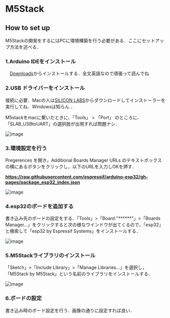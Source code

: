 # M5Stack


## How to set up

M5Stackの開発をするにはPCに環境構築を行う必要がある．ここにセットアップ方法を述べる．

### 1.Arduino IDEをインストール

　[Downloads](https://www.arduino.cc/en/software)からインストールする．全文英語なので頑張って読んでね

### 2.USB ドライバーをインストール

  接続に必要．Macの人は[SILICON LABS](https://jp.silabs.com/developers/usb-to-uart-bridge-vcp-drivers)からダウンロードしてインストーラーを実行してね．Windowsは知らん
  ．
  
  M5stackをmacに繋いだときに、「Tools」 > 「Port」 のところに、「SLAB_USBtoUART」の選択肢が出現すれば問題ナシ．

![image](https://user-images.githubusercontent.com/48522543/110209652-e9752d00-7ed0-11eb-8f68-dcad3d08c243.png)


### 3.環境設定を行う

Pregerences を開き，Additional Boards Manager URLs のテキストボックスの横にあるボタンをクリックし，以下のURLを入力しOKを押す．

**https://raw.githubusercontent.com/espressif/arduino-esp32/gh-pages/package_esp32_index.json**
 
  ![image](https://user-images.githubusercontent.com/48522543/110209203-78347a80-7ece-11eb-8aa3-a5ac41956871.png)

### 4.esp32のボードを追加する

書き込み先のボードの設定をする．「Tools」>「Board:"******"」>「Boards Manager...」をクリックすると次の様なウインドウが出てくるので，「esp32」と検索して「esp32 by Espressif Systems」をインストールする．

![image](https://user-images.githubusercontent.com/48522543/110209179-51764400-7ece-11eb-979e-59e6d88e09fa.png)

### 5.M5Stackライブラリのインストール

「Sketch」>「Include Library」>「Manage Libraries...」を選択し，「M5Stack by M5Stack」という名前のライブラリをインストールする．

![image](https://user-images.githubusercontent.com/48522543/110209939-956b4800-7ed2-11eb-8fe0-9b5d3a04a4da.png)


### 6.ボードの設定

書き込み時のボード設定を行う．画像の通りに設定すれば良い．
